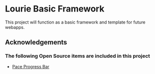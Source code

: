# Lourie Basic Framework

This project will function as a basic framework and template for future webapps. 

## Acknowledgements

### The following Open Source items are included in this project

*  [Pace Progress Bar](https://github.hubspot.com/pace/docs/welcome/)